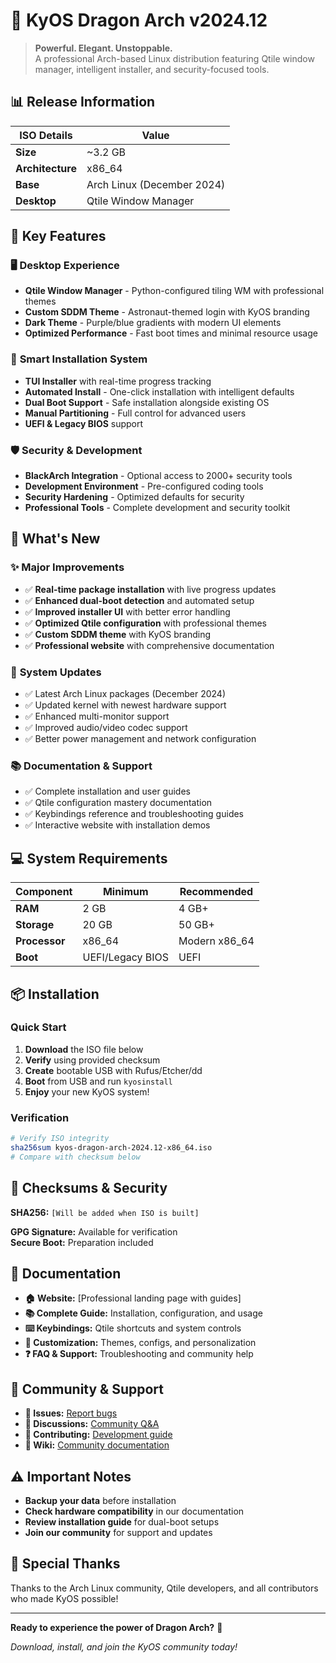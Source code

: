 # 🐉 KyOS Dragon Arch v2024.12

> **Powerful. Elegant. Unstoppable.**  
> A professional Arch-based Linux distribution featuring Qtile window manager, intelligent installer, and security-focused tools.

## 📊 Release Information

| **ISO Details** | **Value** |
|---|---|
| **Size** | ~3.2 GB |
| **Architecture** | x86_64 |
| **Base** | Arch Linux (December 2024) |
| **Desktop** | Qtile Window Manager |

## 🚀 Key Features

### 🖥️ **Desktop Experience**
- **Qtile Window Manager** - Python-configured tiling WM with professional themes
- **Custom SDDM Theme** - Astronaut-themed login with KyOS branding  
- **Dark Theme** - Purple/blue gradients with modern UI elements
- **Optimized Performance** - Fast boot times and minimal resource usage

### 💾 **Smart Installation System**
- **TUI Installer** with real-time progress tracking
- **Automated Install** - One-click installation with intelligent defaults
- **Dual Boot Support** - Safe installation alongside existing OS
- **Manual Partitioning** - Full control for advanced users
- **UEFI & Legacy BIOS** support

### 🛡️ **Security & Development**
- **BlackArch Integration** - Optional access to 2000+ security tools
- **Development Environment** - Pre-configured coding tools
- **Security Hardening** - Optimized defaults for security
- **Professional Tools** - Complete development and security toolkit

## 🎯 What's New

### ✨ **Major Improvements**
- ✅ **Real-time package installation** with live progress updates
- ✅ **Enhanced dual-boot detection** and automated setup
- ✅ **Improved installer UI** with better error handling
- ✅ **Optimized Qtile configuration** with professional themes
- ✅ **Custom SDDM theme** with KyOS branding
- ✅ **Professional website** with comprehensive documentation

### 🔧 **System Updates**
- ✅ Latest Arch Linux packages (December 2024)
- ✅ Updated kernel with newest hardware support
- ✅ Enhanced multi-monitor support
- ✅ Improved audio/video codec support
- ✅ Better power management and network configuration

### 📚 **Documentation & Support**
- ✅ Complete installation and user guides
- ✅ Qtile configuration mastery documentation
- ✅ Keybindings reference and troubleshooting guides
- ✅ Interactive website with installation demos

## 💻 System Requirements

| **Component** | **Minimum** | **Recommended** |
|---|---|---|
| **RAM** | 2 GB | 4 GB+ |
| **Storage** | 20 GB | 50 GB+ |
| **Processor** | x86_64 | Modern x86_64 |
| **Boot** | UEFI/Legacy BIOS | UEFI |

## 📦 Installation

### Quick Start
1. **Download** the ISO file below
2. **Verify** using provided checksum
3. **Create** bootable USB with Rufus/Etcher/dd
4. **Boot** from USB and run `kyosinstall`
5. **Enjoy** your new KyOS system!

### Verification
```bash
# Verify ISO integrity
sha256sum kyos-dragon-arch-2024.12-x86_64.iso
# Compare with checksum below
```

## 🔐 Checksums & Security

**SHA256:** `[Will be added when ISO is built]`

**GPG Signature:** Available for verification  
**Secure Boot:** Preparation included

## 📖 Documentation

- **🏠 Website:** [Professional landing page with guides]
- **📚 Complete Guide:** Installation, configuration, and usage
- **⌨️ Keybindings:** Qtile shortcuts and system controls  
- **🔧 Customization:** Themes, configs, and personalization
- **❓ FAQ & Support:** Troubleshooting and community help

## 🤝 Community & Support

- **🐛 Issues:** [Report bugs](https://github.com/rubberpirate/kyos/issues)
- **💬 Discussions:** [Community Q&A](https://github.com/rubberpirate/kyos/discussions)  
- **📝 Contributing:** [Development guide](https://github.com/rubberpirate/kyos/blob/main/CONTRIBUTING.md)
- **📖 Wiki:** [Community documentation](https://github.com/rubberpirate/kyos/wiki)

## ⚠️ Important Notes

- **Backup your data** before installation
- **Check hardware compatibility** in our documentation
- **Review installation guide** for dual-boot setups
- **Join our community** for support and updates

## 🎉 Special Thanks

Thanks to the Arch Linux community, Qtile developers, and all contributors who made KyOS possible!

---

**Ready to experience the power of Dragon Arch?** 🐉

*Download, install, and join the KyOS community today!*
